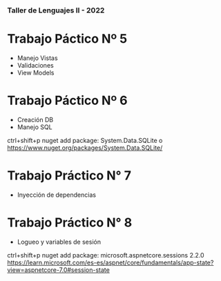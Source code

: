 ### Taller de Lenguajes II - 2022

# Trabajo Páctico Nº 5
+ Manejo Vistas
+ Validaciones
+ View Models

# Trabajo Páctico Nº 6
+ Creación DB
+ Manejo SQL

ctrl+shift+p nuget add package: System.Data.SQLite
o
https://www.nuget.org/packages/System.Data.SQLite/

# Trabajo Práctico N° 7
+ Inyección de dependencias

# Trabajo Práctico N° 8
+ Logueo y variables de sesión

ctrl+shift+p nuget add package: microsoft.aspnetcore.sessions 2.2.0
https://learn.microsoft.com/es-es/aspnet/core/fundamentals/app-state?view=aspnetcore-7.0#session-state
